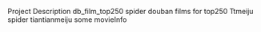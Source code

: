 Project                 Description
db_film_top250          spider douban films for  top250
Ttmeiju                 spider tiantianmeiju some movieInfo 
